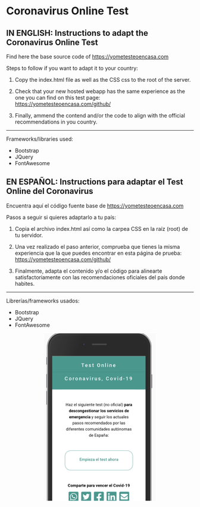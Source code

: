 # Coronavirus Online Test


## IN ENGLISH: Instructions to adapt the Coronavirus Online Test

Find here the base source code of https://yometesteoencasa.com

Steps to follow if you want to adapt it to your country:

1. Copy the index.html file as well as the CSS css to the root of the server.

2. Check that your new hosted webapp has the same experience as the one you can find on this test page: https://yometesteoencasa.com/github/

3. Finally, ammend the contend and/or the code to align with the official recommendations in you country.


---

Frameworks/libraries used:
- Bootstrap
- JQuery
- FontAwesome



## EN ESPAÑOL: Instructions para adaptar el Test Online del Coronavirus

Encuentra aquí el código fuente base de https://yometesteoencasa.com

Pasos a seguir si quieres adaptarlo a tu país:

1. Copia el archivo index.html así como la carpea CSS en la raíz (root) de tu servidor.

2. Una vez realizado el paso anterior, comprueba que tienes la misma experiencia que la que puedes encontrar en esta página de prueba: https://yometesteoencasa.com/github/

3. Finalmente, adapta el contenido y/o el código para alinearte satisfactoriamente con las recomendaciones oficiales del país donde habites.

---

Librerías/frameworks usados:
- Bootstrap
- JQuery
- FontAwesome



<p align="center">
<img src="image-readme.png" alt="Imágen YoMeTesteoEnCasa" width="300" height="auto"/>
</p>
